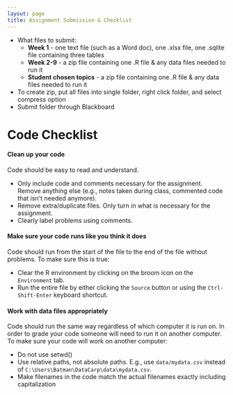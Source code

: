 ```yaml
---
layout: page
title: Assignment Submission & Checklist
---
```


- What files to submit:
    - **Week 1** - one text file (such as a Word doc), one .xlsx file, one .sqlite file containing three tables
    - **Week 2-9** - a zip file containing one .R file & any data files needed to run it
    - **Student chosen topics** - a zip file containing one .R file & any data files needed to run it
- To create zip, put all files into single folder, right click folder, and select compress option
- Submit folder through Blackboard


# Code Checklist

#### Clean up your code

Code should be easy to read and understand.

- Only include code and comments necessary for the assignment. Remove anything else (e.g., notes taken during class, commented code that isn't needed anymore).
- Remove extra/duplicate files. Only turn in what is necessary for the assignment.
- Clearly label problems using comments.

#### Make sure your code runs like you think it does

Code should run from the start of the file to the end of the file without problems. To make sure this is true:

- Clear the R environment by clicking on the broom icon on the `Environment` tab.
- Run the entire file by either clicking the `Source` button or using the `Ctrl-Shift-Enter` keyboard shortcut.

#### Work with data files appropriately

Code should run the same way regardless of which computer it is run on. In order to grade your code someone will need to run it on another computer. To make sure your code will work on another computer:

- Do not use setwd()
- Use relative paths, not absolute paths. E.g., use `data/mydata.csv` instead of `C:\Users\Batman\DataCarp\data\mydata.csv`.
- Make filenames in the code match the actual filenames exactly including capitalization
